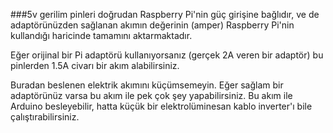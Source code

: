 ###5v gerilim pinleri doğrudan Raspberry Pi'nin güç girişine bağlıdır, ve de adaptörünüzden sağlanan akımın değerinin (amper) Raspberry Pi'nin kullandığı haricinde tamamını aktarmaktadır.

Eğer orijinal bir Pi adaptörü kullanıyorsanız (gerçek 2A veren bir adaptör) bu pinlerden 1.5A civarı bir akım alabilirsiniz.

Buradan beslenen elektrik akımını küçümsemeyin. Eğer sağlam bir adaptörünüz varsa bu akım ile pek çok şey yapabilirsiniz. Bu akım ile Arduino besleyebilir, hatta küçük bir elektrolüminesan kablo inverter'ı bile çalıştırabilirsiniz.